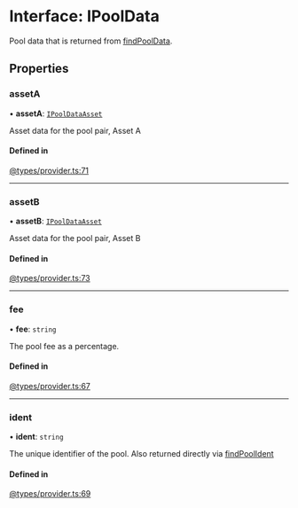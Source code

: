 # Interface: IPoolData

Pool data that is returned from [findPoolData](IProviderClass.md#findpooldata).

## Properties

### assetA

• **assetA**: [`IPoolDataAsset`](IPoolDataAsset.md)

Asset data for the pool pair, Asset A

#### Defined in

[@types/provider.ts:71](https://github.com/SundaeSwap-finance/sundae-sdk/blob/5e54550/packages/core/src/@types/provider.ts#L71)

___

### assetB

• **assetB**: [`IPoolDataAsset`](IPoolDataAsset.md)

Asset data for the pool pair, Asset B

#### Defined in

[@types/provider.ts:73](https://github.com/SundaeSwap-finance/sundae-sdk/blob/5e54550/packages/core/src/@types/provider.ts#L73)

___

### fee

• **fee**: `string`

The pool fee as a percentage.

#### Defined in

[@types/provider.ts:67](https://github.com/SundaeSwap-finance/sundae-sdk/blob/5e54550/packages/core/src/@types/provider.ts#L67)

___

### ident

• **ident**: `string`

The unique identifier of the pool. Also returned directly via [findPoolIdent](IProviderClass.md#findpoolident)

#### Defined in

[@types/provider.ts:69](https://github.com/SundaeSwap-finance/sundae-sdk/blob/5e54550/packages/core/src/@types/provider.ts#L69)

